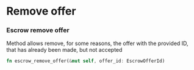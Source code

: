 # Remove offer

### Escrow remove offer

Method allows remove, for some reasons, the offer with the provided ID, that has already been made, but not accepted

```rust
fn escrow_remove_offer(&mut self, offer_id: EscrowOfferId) 
```
